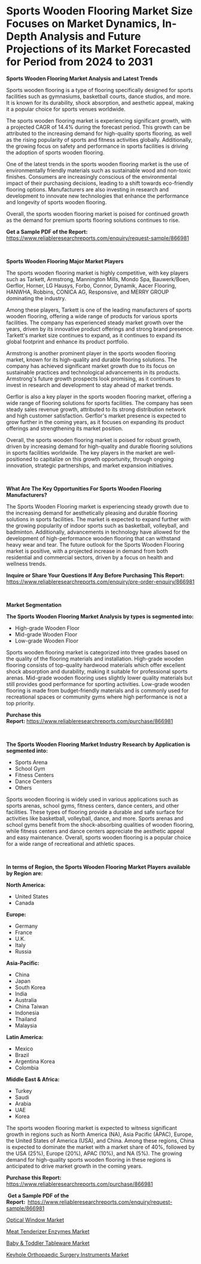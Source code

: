 <p><h1>Sports Wooden Flooring Market Size Focuses on Market Dynamics, In-Depth Analysis and Future Projections of its Market Forecasted for Period from 2024 to 2031</h1></p><p><strong>Sports Wooden Flooring Market Analysis and Latest Trends</strong></p>
<p><p>Sports wooden flooring is a type of flooring specifically designed for sports facilities such as gymnasiums, basketball courts, dance studios, and more. It is known for its durability, shock absorption, and aesthetic appeal, making it a popular choice for sports venues worldwide.</p><p>The sports wooden flooring market is experiencing significant growth, with a projected CAGR of 14.4% during the forecast period. This growth can be attributed to the increasing demand for high-quality sports flooring, as well as the rising popularity of sports and fitness activities globally. Additionally, the growing focus on safety and performance in sports facilities is driving the adoption of sports wooden flooring.</p><p>One of the latest trends in the sports wooden flooring market is the use of environmentally friendly materials such as sustainable wood and non-toxic finishes. Consumers are increasingly conscious of the environmental impact of their purchasing decisions, leading to a shift towards eco-friendly flooring options. Manufacturers are also investing in research and development to innovate new technologies that enhance the performance and longevity of sports wooden flooring.</p><p>Overall, the sports wooden flooring market is poised for continued growth as the demand for premium sports flooring solutions continues to rise.</p></p>
<p><strong>Get a Sample PDF of the Report:&nbsp;</strong> <a href="https://www.reliableresearchreports.com/enquiry/request-sample/866981">https://www.reliableresearchreports.com/enquiry/request-sample/866981</a></p>
<p>&nbsp;</p>
<p><strong>Sports Wooden Flooring Major Market Players</strong></p>
<p><p>The sports wooden flooring market is highly competitive, with key players such as Tarkett, Armstrong, Mannington Mills, Mondo Spa, Bauwerk/Boen, Gerflor, Horner, LG Hausys, Forbo, Connor, Dynamik, Aacer Flooring, HANWHA, Robbins, CONICA AG, Responsive, and MERRY GROUP dominating the industry. </p><p>Among these players, Tarkett is one of the leading manufacturers of sports wooden flooring, offering a wide range of products for various sports facilities. The company has experienced steady market growth over the years, driven by its innovative product offerings and strong brand presence. Tarkett's market size continues to expand, as it continues to expand its global footprint and enhance its product portfolio.</p><p>Armstrong is another prominent player in the sports wooden flooring market, known for its high-quality and durable flooring solutions. The company has achieved significant market growth due to its focus on sustainable practices and technological advancements in its products. Armstrong's future growth prospects look promising, as it continues to invest in research and development to stay ahead of market trends.</p><p>Gerflor is also a key player in the sports wooden flooring market, offering a wide range of flooring solutions for sports facilities. The company has seen steady sales revenue growth, attributed to its strong distribution network and high customer satisfaction. Gerflor's market presence is expected to grow further in the coming years, as it focuses on expanding its product offerings and strengthening its market position.</p><p>Overall, the sports wooden flooring market is poised for robust growth, driven by increasing demand for high-quality and durable flooring solutions in sports facilities worldwide. The key players in the market are well-positioned to capitalize on this growth opportunity, through ongoing innovation, strategic partnerships, and market expansion initiatives.</p></p>
<p>&nbsp;</p>
<p><strong>What Are The Key Opportunities For Sports Wooden Flooring Manufacturers?</strong></p>
<p><p>The Sports Wooden Flooring market is experiencing steady growth due to the increasing demand for aesthetically pleasing and durable flooring solutions in sports facilities. The market is expected to expand further with the growing popularity of indoor sports such as basketball, volleyball, and badminton. Additionally, advancements in technology have allowed for the development of high-performance wooden flooring that can withstand heavy wear and tear. The future outlook for the Sports Wooden Flooring market is positive, with a projected increase in demand from both residential and commercial sectors, driven by a focus on health and wellness trends.</p></p>
<p><strong>Inquire or Share Your Questions If Any Before Purchasing This Report:</strong> <a href="https://www.reliableresearchreports.com/enquiry/pre-order-enquiry/866981">https://www.reliableresearchreports.com/enquiry/pre-order-enquiry/866981</a></p>
<p>&nbsp;</p>
<p><strong>Market Segmentation</strong></p>
<p><strong>The Sports Wooden Flooring Market Analysis by types is segmented into:</strong></p>
<p><ul><li>High-grade Wooden Floor</li><li>Mid-grade Wooden Floor</li><li>Low-grade Wooden Floor</li></ul></p>
<p><p>Sports wooden flooring market is categorized into three grades based on the quality of the flooring materials and installation. High-grade wooden flooring consists of top-quality hardwood materials which offer excellent shock absorption and durability, making it suitable for professional sports arenas. Mid-grade wooden flooring uses slightly lower quality materials but still provides good performance for sporting activities. Low-grade wooden flooring is made from budget-friendly materials and is commonly used for recreational spaces or community gyms where high performance is not a top priority.</p></p>
<p><strong>Purchase this Report:&nbsp;</strong><a href="https://www.reliableresearchreports.com/purchase/866981">https://www.reliableresearchreports.com/purchase/866981</a></p>
<p>&nbsp;</p>
<p><strong>The Sports Wooden Flooring Market Industry Research by Application is segmented into:</strong></p>
<p><ul><li>Sports Arena</li><li>School Gym</li><li>Fitness Centers</li><li>Dance Centers</li><li>Others</li></ul></p>
<p><p>Sports wooden flooring is widely used in various applications such as sports arenas, school gyms, fitness centers, dance centers, and other facilities. These types of flooring provide a durable and safe surface for activities like basketball, volleyball, dance, and more. Sports arenas and school gyms benefit from the shock-absorbing qualities of wooden flooring, while fitness centers and dance centers appreciate the aesthetic appeal and easy maintenance. Overall, sports wooden flooring is a popular choice for a wide range of recreational and athletic spaces.</p></p>
<p>&nbsp;</p>
<p><strong>In terms of Region, the Sports Wooden Flooring Market Players available by Region are:</strong></p>
<p>
    <p> <strong> North America: </strong>
        <ul>
            <li>United States</li>
            <li>Canada</li>
        </ul>
        </p> 
    <p> <strong> Europe: </strong>
        <ul>
            <li>Germany</li>
            <li>France</li>
            <li>U.K.</li>
            <li>Italy</li>
            <li>Russia</li>
        </ul>
        </p> 
    <p> <strong> Asia-Pacific: </strong>
        <ul>
            <li>China</li>
            <li>Japan</li>
            <li>South Korea</li>
            <li>India</li>
            <li>Australia</li>
            <li>China Taiwan</li>
            <li>Indonesia</li>
            <li>Thailand</li>
            <li>Malaysia</li>
        </ul>
        </p> 
    <p> <strong> Latin America: </strong>
        <ul>
            <li>Mexico</li>
            <li>Brazil</li>
            <li>Argentina Korea</li>
            <li>Colombia</li>
        </ul>
        </p> 
    <p> <strong> Middle East & Africa: </strong>
        <ul>
            <li>Turkey</li>
            <li>Saudi</li>
            <li>Arabia</li>
            <li>UAE</li>
            <li>Korea</li>
        </ul>
    </p>
    </p>
<p><p>The sports wooden flooring market is expected to witness significant growth in regions such as North America (NA), Asia Pacific (APAC), Europe, the United States of America (USA), and China. Among these regions, China is expected to dominate the market with a market share of 40%, followed by the USA (25%), Europe (20%), APAC (10%), and NA (5%). The growing demand for high-quality sports wooden flooring in these regions is anticipated to drive market growth in the coming years.</p></p>
<p><strong>Purchase this Report: </strong><a href="https://www.reliableresearchreports.com/purchase/866981">https://www.reliableresearchreports.com/purchase/866981</a></p>
<p>&nbsp;<strong>Get a Sample PDF of the Report:&nbsp;&nbsp;</strong><a href="https://www.reliableresearchreports.com/enquiry/request-sample/866981">https://www.reliableresearchreports.com/enquiry/request-sample/866981</a></p>
<p><strong></strong></p>
<p><p><a href="https://github.com/kosella/Market-Research-Report-List-2/blob/main/optical-window-market.md">Optical Window Market</a></p><p><a href="https://github.com/nathandecarvalho/Market-Research-Report-List-2/blob/main/meat-tenderizer-enzymes-market.md">Meat Tenderizer Enzymes Market</a></p><p><a href="https://spotless-saver-8fd.notion.site/Baby-Toddler-Tableware-Market-Size-Growth-Outlook-from-2024-to-2031-projecting-at-Market-s-Trend-3021422f88d74675bb16a21fd9c8aa5e">Baby & Toddler Tableware Market</a></p><p><a href="https://view.publitas.com/reportprime-1/keyhole-orthopaedic-surgery-instruments-market-analysis-examines-its-scope-on-growth-opportunities-and-forecasted-trends-spanning-from-2024-to-2031/">Keyhole Orthopaedic Surgery Instruments Market</a></p></p>